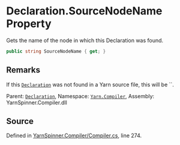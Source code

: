 # Declaration.SourceNodeName Property

Gets the name of the node in which this Declaration was found.


```csharp
public string SourceNodeName { get; }
```
## Remarks

If this [`Declaration`](/api/csharp/yarn.compiler/declaration.md) was not found in a Yarn
source file, this will be ``.




<div class="class-metadata">

Parent: [`Declaration`](/api/csharp/yarn.compiler/declaration.md), Namespace: [`Yarn.Compiler`](/api/csharp/yarn.compiler/README.md), Assembly: YarnSpinner.Compiler.dll
</div>

## Source
Defined in [YarnSpinner.Compiler/Compiler.cs](https://github.com/YarnSpinnerTool/YarnSpinner//blob/develop/YarnSpinner.Compiler/Compiler.cs#L274), line 274.
